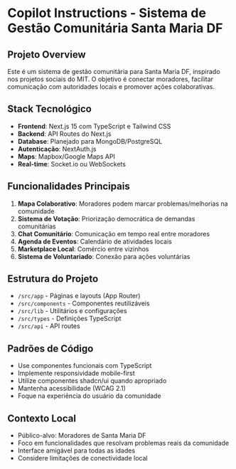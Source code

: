 # Copilot Instructions - Sistema de Gestão Comunitária Santa Maria DF

<!-- Use this file to provide workspace-specific custom instructions to Copilot. For more details, visit https://code.visualstudio.com/docs/copilot/copilot-customization#_use-a-githubcopilotinstructionsmd-file -->

## Projeto Overview
Este é um sistema de gestão comunitária para Santa Maria DF, inspirado nos projetos sociais do MIT. O objetivo é conectar moradores, facilitar comunicação com autoridades locais e promover ações colaborativas.

## Stack Tecnológico
- **Frontend**: Next.js 15 com TypeScript e Tailwind CSS
- **Backend**: API Routes do Next.js
- **Database**: Planejado para MongoDB/PostgreSQL
- **Autenticação**: NextAuth.js
- **Maps**: Mapbox/Google Maps API
- **Real-time**: Socket.io ou WebSockets

## Funcionalidades Principais
1. **Mapa Colaborativo**: Moradores podem marcar problemas/melhorias na comunidade
2. **Sistema de Votação**: Priorização democrática de demandas comunitárias
3. **Chat Comunitário**: Comunicação em tempo real entre moradores
4. **Agenda de Eventos**: Calendário de atividades locais
5. **Marketplace Local**: Comércio entre vizinhos
6. **Sistema de Voluntariado**: Conexão para ações voluntárias

## Estrutura do Projeto
- `/src/app` - Páginas e layouts (App Router)
- `/src/components` - Componentes reutilizáveis
- `/src/lib` - Utilitários e configurações
- `/src/types` - Definições TypeScript
- `/src/api` - API routes

## Padrões de Código
- Use componentes funcionais com TypeScript
- Implemente responsividade mobile-first
- Utilize componentes shadcn/ui quando apropriado
- Mantenha acessibilidade (WCAG 2.1)
- Foque na experiência do usuário da comunidade

## Contexto Local
- Público-alvo: Moradores de Santa Maria DF
- Foco em funcionalidades que resolvam problemas reais da comunidade
- Interface amigável para todas as idades
- Considere limitações de conectividade local
